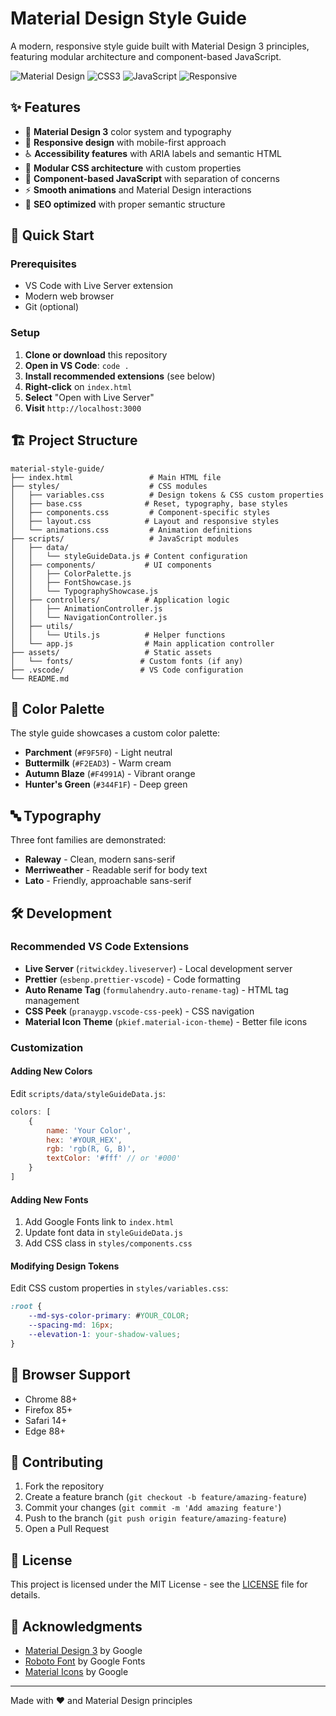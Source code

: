 # Material Design Style Guide

A modern, responsive style guide built with Material Design 3 principles, featuring modular architecture and component-based JavaScript.

![Material Design](https://img.shields.io/badge/Material%20Design-3-blue)
![CSS3](https://img.shields.io/badge/CSS3-Custom%20Properties-blue)
![JavaScript](https://img.shields.io/badge/JavaScript-ES6+-yellow)
![Responsive](https://img.shields.io/badge/Responsive-Mobile%20First-green)

## ✨ Features

- 🎨 **Material Design 3** color system and typography
- 📱 **Responsive design** with mobile-first approach
- ♿ **Accessibility features** with ARIA labels and semantic HTML
- 🧩 **Modular CSS architecture** with custom properties
- 🔄 **Component-based JavaScript** with separation of concerns
- ⚡ **Smooth animations** and Material Design interactions
- 🎯 **SEO optimized** with proper semantic structure

## 🚀 Quick Start

### Prerequisites
- VS Code with Live Server extension
- Modern web browser
- Git (optional)

### Setup
1. **Clone or download** this repository
2. **Open in VS Code**: `code .`
3. **Install recommended extensions** (see below)
4. **Right-click** on `index.html`
5. **Select** "Open with Live Server"
6. **Visit** `http://localhost:3000`

## 🏗️ Project Structure

```
material-style-guide/
├── index.html                 # Main HTML file
├── styles/                    # CSS modules
│   ├── variables.css          # Design tokens & CSS custom properties
│   ├── base.css              # Reset, typography, base styles
│   ├── components.css         # Component-specific styles
│   ├── layout.css            # Layout and responsive styles
│   └── animations.css         # Animation definitions
├── scripts/                   # JavaScript modules
│   ├── data/
│   │   └── styleGuideData.js # Content configuration
│   ├── components/           # UI components
│   │   ├── ColorPalette.js
│   │   ├── FontShowcase.js
│   │   └── TypographyShowcase.js
│   ├── controllers/          # Application logic
│   │   ├── AnimationController.js
│   │   └── NavigationController.js
│   ├── utils/
│   │   └── Utils.js          # Helper functions
│   └── app.js                # Main application controller
├── assets/                   # Static assets
│   └── fonts/               # Custom fonts (if any)
├── .vscode/                 # VS Code configuration
└── README.md
```

## 🎨 Color Palette

The style guide showcases a custom color palette:
- **Parchment** (`#F9F5F0`) - Light neutral
- **Buttermilk** (`#F2EAD3`) - Warm cream
- **Autumn Blaze** (`#F4991A`) - Vibrant orange
- **Hunter's Green** (`#344F1F`) - Deep green

## 🔤 Typography

Three font families are demonstrated:
- **Raleway** - Clean, modern sans-serif
- **Merriweather** - Readable serif for body text
- **Lato** - Friendly, approachable sans-serif

## 🛠️ Development

### Recommended VS Code Extensions
- **Live Server** (`ritwickdey.liveserver`) - Local development server
- **Prettier** (`esbenp.prettier-vscode`) - Code formatting
- **Auto Rename Tag** (`formulahendry.auto-rename-tag`) - HTML tag management
- **CSS Peek** (`pranaygp.vscode-css-peek`) - CSS navigation
- **Material Icon Theme** (`pkief.material-icon-theme`) - Better file icons

### Customization

#### Adding New Colors
Edit `scripts/data/styleGuideData.js`:
```javascript
colors: [
    {
        name: 'Your Color',
        hex: '#YOUR_HEX',
        rgb: 'rgb(R, G, B)',
        textColor: '#fff' // or '#000'
    }
]
```

#### Adding New Fonts
1. Add Google Fonts link to `index.html`
2. Update font data in `styleGuideData.js`
3. Add CSS class in `styles/components.css`

#### Modifying Design Tokens
Edit CSS custom properties in `styles/variables.css`:
```css
:root {
    --md-sys-color-primary: #YOUR_COLOR;
    --spacing-md: 16px;
    --elevation-1: your-shadow-values;
}
```

## 📱 Browser Support

- Chrome 88+
- Firefox 85+
- Safari 14+
- Edge 88+

## 🤝 Contributing

1. Fork the repository
2. Create a feature branch (`git checkout -b feature/amazing-feature`)
3. Commit your changes (`git commit -m 'Add amazing feature'`)
4. Push to the branch (`git push origin feature/amazing-feature`)
5. Open a Pull Request

## 📄 License

This project is licensed under the MIT License - see the [LICENSE](LICENSE) file for details.

## 🙏 Acknowledgments

- [Material Design 3](https://m3.material.io/) by Google
- [Roboto Font](https://fonts.google.com/specimen/Roboto) by Google Fonts
- [Material Icons](https://fonts.google.com/icons) by Google

---

Made with ❤️ and Material Design principles

